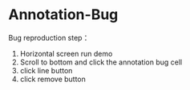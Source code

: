 # Annotation-Bug

Bug reproduction step： 
1. Horizontal screen run demo
2. Scroll to bottom and click the annotation bug cell
3. click line button
4. click remove button